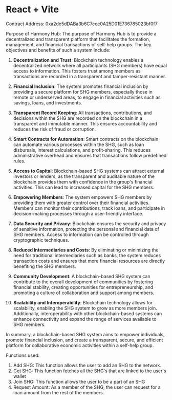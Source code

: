 # React + Vite


Contract Address: 0xa2de5dDABa3b6C7cce0A25D01E736785023bf0f7

Purpose of Harmony Hub: The purpose of Harmony Hub is to provide a decentralized and transparent platform that facilitates the formation, management, and financial transactions of self-help groups. The key objectives and benefits of such a system include:

1. **Decentralization and Trust**: Blockchain technology enables a decentralized network where all participants (SHG members) have equal access to information. This fosters trust among members as transactions are recorded in a transparent and tamper-resistant manner.

2. **Financial Inclusion**: The system promotes financial inclusion by providing a secure platform for SHG members, especially those in remote or underserved areas, to engage in financial activities such as savings, loans, and investments.

3. **Transparent Record Keeping**: All transactions, contributions, and decisions within the SHG are recorded on the blockchain in a transparent and immutable manner. This ensures accountability and reduces the risk of fraud or corruption.

4. **Smart Contracts for Automation**: Smart contracts on the blockchain can automate various processes within the SHG, such as loan disbursals, interest calculations, and profit-sharing. This reduces administrative overhead and ensures that transactions follow predefined rules.

5. **Access to Capital**: Blockchain-based SHG systems can attract external investors or lenders, as the transparent and auditable nature of the blockchain provides them with confidence in the group's financial activities. This can lead to increased capital for the SHG members.

6. **Empowering Members**: The system empowers SHG members by providing them with greater control over their financial activities. Members can monitor their contributions, track loans, and participate in decision-making processes through a user-friendly interface.

7. **Data Security and Privacy**: Blockchain ensures the security and privacy of sensitive information, protecting the personal and financial data of SHG members. Access to information can be controlled through cryptographic techniques.

8. **Reduced Intermediaries and Costs**: By eliminating or minimizing the need for traditional intermediaries such as banks, the system reduces transaction costs and ensures that more financial resources are directly benefiting the SHG members.

9. **Community Development**: A blockchain-based SHG system can contribute to the overall development of communities by fostering financial stability, creating opportunities for entrepreneurship, and promoting a culture of collaboration and support among members.

10. **Scalability and Interoperability**: Blockchain technology allows for scalability, enabling the SHG system to grow as more members join. Additionally, interoperability with other blockchain-based systems can enhance connectivity and expand the range of services available to SHG members.

In summary, a blockchain-based SHG system aims to empower individuals, promote financial inclusion, and create a transparent, secure, and efficient platform for collaborative economic activities within a self-help group.

Functions used:

1) Add SHG: This function allows the user to add an SHG to the network.
2) Get SHG: This function fetches all the SHG's that are linked to the user's wallet
3) Join SHG: This function allows the user to be a part of an SHG
4) Request Amount: As a member of the SHG, the user can request for a loan amount from the rest of the members.